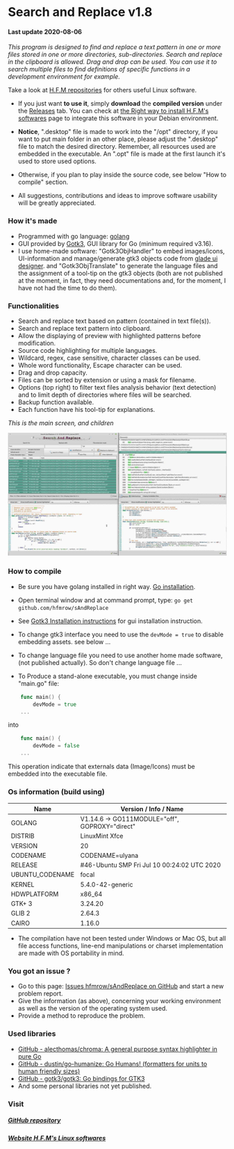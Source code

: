 # Search and Replace v1.8

#### Last update 2020-08-06

*This program is designed to find and replace a text pattern in one or more files stored in one or more directories, sub-directories.
Search and replace in the clipboard is allowed. Drag and drop can be used.
You can use it to search multiple files to find definitions of specific functions in a development environment for example.*

Take a look at [H.F.M repositories](https://github.com/hfmrow/) for others useful Linux software.

- If you just want **to use it**, simply **download** the **compiled version** under the [Releases](https://github.com/hfmrow/sAndReplace/releases) tab. You can check at [the Right way to install H.F.M's softwares](https://github.com/hfmrow/instHFMsofts) page to integrate this software in your Debian environment.
  
- **Notice**, ".desktop" file is made to work into the "/opt" directory, if you want to put main folder in an other place, please adjust the ".desktop" file to match the desired directory. Remember, all resources used are embedded in the executable. An ".opt" file is made at the first launch it's used to store used options.
  
- Otherwise, if you plan to play inside the source code, see below "How to compile" section.
  
- All suggestions, contributions and ideas to improve software usability will be greatly appreciated.
  

### How it's made

- Programmed with go language: [golang](https://golang.org/doc/)
- GUI provided by [Gotk3](https://github.com/gotk3/gotk3), GUI library for Go (minimum required v3.16).
- I use home-made software: "Gotk3ObjHandler" to embed images/icons, UI-information and manage/generate gtk3 objects code from [glade ui designer](https://glade.gnome.org/). and "Gotk3ObjTranslate" to generate the language files and the assignment of a tool-tip on the gtk3 objects (both are not published at the moment, in fact, they need documentations and, for the moment, I have not had the time to do them).

### Functionalities

- Search and replace text based on pattern (contained in text file(s)).
- Search and replace text pattern into clipboard.
- Allow the displaying of preview with highlighted patterns before modification.
- Source code highlighting for multiple languages.
- Wildcard, regex, case sensitive, character classes can be used.
- Whole word functionality, Escape character can be used.
- Drag and drop capacity.
- Files can be sorted by extension or using a mask for filename.
- Options (top right) to filter text files analysis behavior (text detection) and to limit depth of directories where files will be searched.
- Backup function available.
- Each function have his tool-tip for explanations.

*This is the main screen, and children*

![wholejpg](assets/readme/whole.jpg)

### How to compile

- Be sure you have golang installed in right way. [Go installation](https://golang.org/doc/install).
  
- Open terminal window and at command prompt, type: `go get github.com/hfmrow/sAndReplace`
  
- See [Gotk3 Installation instructions](https://github.com/gotk3/gotk3/wiki#installation) for gui installation instruction.
  
- To change gtk3 interface you need to use the ```devMode = true``` to disable embedding assets. see below ...
  
- To change language file you need to use another home made software, (not published actually). So don't change language file ...
  
- To Produce a stand-alone executable, you must change inside "main.go" file:
  

```go
    func main() {
        devMode = true
    ...    
```

into

```go
    func main() {
        devMode = false
    ...
```

This operation indicate that externals data (Image/Icons) must be embedded into the executable file.

### Os information (build using)

| Name | Version / Info / Name |
| --- | --- |
| GOLANG | V1.14.6 -> GO111MODULE="off", GOPROXY="direct" |
| DISTRIB | LinuxMint Xfce |
| VERSION | 20  |
| CODENAME | CODENAME=ulyana |
| RELEASE | #46-Ubuntu SMP Fri Jul 10 00:24:02 UTC 2020 |
| UBUNTU_CODENAME | focal |
| KERNEL | 5.4.0-42-generic |
| HDWPLATFORM | x86_64 |
| GTK+ 3 | 3.24.20 |
| GLIB 2 | 2.64.3 |
| CAIRO | 1.16.0 |

- The compilation have not been tested under Windows or Mac OS, but all file access functions, line-end manipulations or charset implementation are made with OS portability in mind.

### You got an issue ?

- Go to this page: [Issues hfmrow/sAndReplace on GitHub](https://github.com/hfmrow/sAndReplace/issues) and start a new problem report.
- Give the information (as above), concerning your working environment as well as the version of the operating system used.
- Provide a method to reproduce the problem.

### Used libraries

- [GitHub - alecthomas/chroma: A general purpose syntax highlighter in pure Go](https://github.com/alecthomas/chroma)
- [GitHub - dustin/go-humanize: Go Humans! (formatters for units to human friendly sizes)](https://github.com/dustin/go-humanize)
- [GitHub - gotk3/gotk3: Go bindings for GTK3](https://github.com/gotk3/gotk3)
- And some personal libraries not yet published.

### Visit

##### [GitHub repository](https://github.com/hfmrow/sAndReplace)

##### [Website H.F.M's Linux softwares](https://hfmrow.go.yo.fr/)
